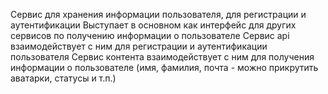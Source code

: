 Сервис для хранения информации пользователя, для регистрации и аутентификации
Выступает в основном как интерфейс для других сервисов по получению информации о пользователе
Сервис api взаимодействует с ним для регистрации и аутентификации пользователя
Сервис контента взаимодействует с ним для получения информации о пользователе (имя, фамилия, почта - можно прикрутить аватарки, статусы и т.п.)
